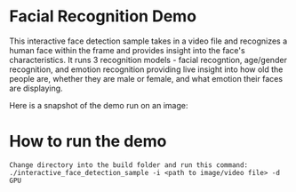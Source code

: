 # **Facial Recognition Demo**

This interactive face detection sample takes in a video file and recognizes a human face within the frame and provides insight into the
face's characteristics. It runs 3 recognition models - facial recogntion, age/gender recognition, and emotion recognition providing live
insight into how old the people are, whether they are male or female, and what emotion their faces are displaying. 

Here is a snapshot of the demo run on an image: 


# **How to run the demo**
```
Change directory into the build folder and run this command: ./interactive_face_detection_sample -i <path to image/video file> -d GPU

```
